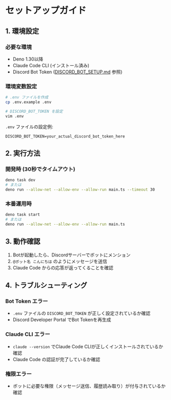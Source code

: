 # セットアップガイド

## 1. 環境設定

### 必要な環境
- Deno 1.30以降
- Claude Code CLI (インストール済み)
- Discord Bot Token ([DISCORD_BOT_SETUP.md](./DISCORD_BOT_SETUP.md) 参照)

### 環境変数設定
```bash
# .env ファイルを作成
cp .env.example .env

# DISCORD_BOT_TOKEN を設定
vim .env
```

`.env` ファイルの設定例:
```
DISCORD_BOT_TOKEN=your_actual_discord_bot_token_here
```

## 2. 実行方法

### 開発時 (30秒でタイムアウト)
```bash
deno task dev
# または
deno run --allow-net --allow-env --allow-run main.ts --timeout 30
```

### 本番運用時
```bash
deno task start
# または
deno run --allow-net --allow-env --allow-run main.ts
```

## 3. 動作確認

1. Botが起動したら、Discordサーバーでボットにメンション
2. `@ボット名 こんにちは` のようにメッセージを送信
3. Claude Code からの応答が返ってくることを確認

## 4. トラブルシューティング

### Bot Token エラー
- `.env` ファイルの `DISCORD_BOT_TOKEN` が正しく設定されているか確認
- Discord Developer Portal でBot Tokenを再生成

### Claude CLI エラー
- `claude --version` でClaude Code CLIが正しくインストールされているか確認
- Claude Code の認証が完了しているか確認

### 権限エラー
- ボットに必要な権限（メッセージ送信、履歴読み取り）が付与されているか確認